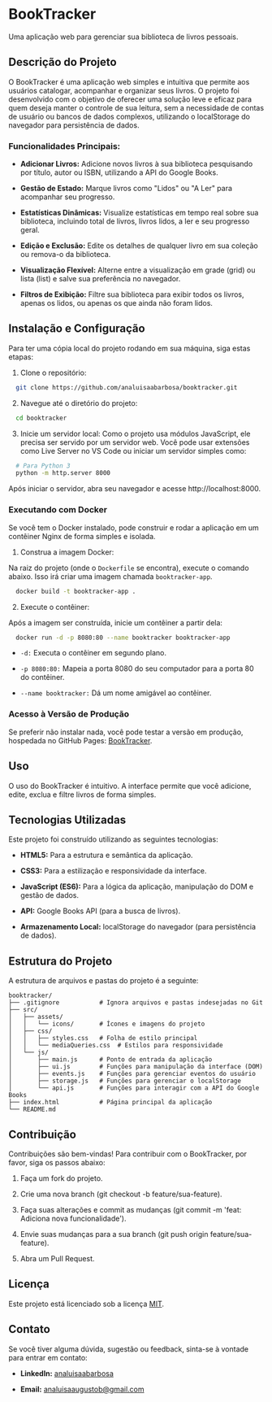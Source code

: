 BookTracker
===========

Uma aplicação web para gerenciar sua biblioteca de livros pessoais.

Descrição do Projeto
--------------------

O BookTracker é uma aplicação web simples e intuitiva que permite aos usuários catalogar, acompanhar e organizar seus livros. O projeto foi desenvolvido com o objetivo de oferecer uma solução leve e eficaz para quem deseja manter o controle de sua leitura, sem a necessidade de contas de usuário ou bancos de dados complexos, utilizando o localStorage do navegador para persistência de dados.

### Funcionalidades Principais:

*   **Adicionar Livros:** Adicione novos livros à sua biblioteca pesquisando por título, autor ou ISBN, utilizando a API do Google Books.
    
*   **Gestão de Estado:** Marque livros como "Lidos" ou "A Ler" para acompanhar seu progresso.
    
*   **Estatísticas Dinâmicas:** Visualize estatísticas em tempo real sobre sua biblioteca, incluindo total de livros, livros lidos, a ler e seu progresso geral.
    
*   **Edição e Exclusão:** Edite os detalhes de qualquer livro em sua coleção ou remova-o da biblioteca.
    
*   **Visualização Flexível:** Alterne entre a visualização em grade (grid) ou lista (list) e salve sua preferência no navegador.
    
*   **Filtros de Exibição:** Filtre sua biblioteca para exibir todos os livros, apenas os lidos, ou apenas os que ainda não foram lidos.
    

Instalação e Configuração
-------------------------

Para ter uma cópia local do projeto rodando em sua máquina, siga estas etapas:

1. Clone o repositório: 
```bash
  git clone https://github.com/analuisaabarbosa/booktracker.git
```

2. Navegue até o diretório do projeto:
```bash
  cd booktracker
```
    
3. Inicie um servidor local:
Como o projeto usa módulos JavaScript, ele precisa ser servido por um servidor web. Você pode usar extensões como Live Server no VS Code ou iniciar um servidor simples como:
```bash
  # Para Python 3
  python -m http.server 8000
```
Após iniciar o servidor, abra seu navegador e acesse http://localhost:8000.

### Executando com Docker
Se você tem o Docker instalado, pode construir e rodar a aplicação em um contêiner Nginx de forma simples e isolada.

1. Construa a imagem Docker:

Na raiz do projeto (onde o `Dockerfile` se encontra), execute o comando abaixo. Isso irá criar uma imagem chamada `booktracker-app`.

```bash
  docker build -t booktracker-app .
```

2. Execute o contêiner:

Após a imagem ser construída, inicie um contêiner a partir dela:

```bash
  docker run -d -p 8080:80 --name booktracker booktracker-app
```

* `-d:` Executa o contêiner em segundo plano.
  
* `-p 8080:80:` Mapeia a porta 8080 do seu computador para a porta 80 do contêiner.

* `--name booktracker:` Dá um nome amigável ao contêiner.

### Acesso à Versão de Produção
Se preferir não instalar nada, você pode testar a versão em produção, hospedada no GitHub Pages: [BookTracker](https://analuisaabarbosa.github.io/booktracker/).


Uso
---

O uso do BookTracker é intuitivo. A interface permite que você adicione, edite, exclua e filtre livros de forma simples.

Tecnologias Utilizadas
----------------------

Este projeto foi construído utilizando as seguintes tecnologias:

*   **HTML5:** Para a estrutura e semântica da aplicação.
    
*   **CSS3:** Para a estilização e responsividade da interface.
    
*   **JavaScript (ES6):** Para a lógica da aplicação, manipulação do DOM e gestão de dados.
    
*   **API:** Google Books API (para a busca de livros).
    
*   **Armazenamento Local:** localStorage do navegador (para persistência de dados).
    

Estrutura do Projeto
--------------------

A estrutura de arquivos e pastas do projeto é a seguinte:

```
booktracker/
├── .gitignore           # Ignora arquivos e pastas indesejadas no Git
├── src/
│   ├── assets/
│   │   └── icons/       # Ícones e imagens do projeto
│   ├── css/
│   │   ├── styles.css   # Folha de estilo principal
│   │   └── mediaQueries.css  # Estilos para responsividade
│   └── js/
│       ├── main.js      # Ponto de entrada da aplicação
│       ├── ui.js        # Funções para manipulação da interface (DOM)
│       ├── events.js    # Funções para gerenciar eventos do usuário
│       ├── storage.js   # Funções para gerenciar o localStorage
│       └── api.js       # Funções para interagir com a API do Google Books
├── index.html           # Página principal da aplicação
└── README.md
```

Contribuição
------------

Contribuições são bem-vindas! Para contribuir com o BookTracker, por favor, siga os passos abaixo:

1.  Faça um fork do projeto.
    
2.  Crie uma nova branch (git checkout -b feature/sua-feature).
    
3.  Faça suas alterações e commit as mudanças (git commit -m 'feat: Adiciona nova funcionalidade').
    
4.  Envie suas mudanças para a sua branch (git push origin feature/sua-feature).
    
5.  Abra um Pull Request.
    

Licença
-------

Este projeto está licenciado sob a licença [MIT](https://www.google.com/search?q=https://github.com/analuisaabarbosa/book_tracker/blob/main/LICENSE).

Contato
-------

Se você tiver alguma dúvida, sugestão ou feedback, sinta-se à vontade para entrar em contato:

*   **Linkedln:** [analuisaabarbosa](https://www.linkedin.com/in/analuisaabarbosa/)
    
*   **Email:** analuisaaugustob@gmail.com
